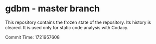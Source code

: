 # gdbm - master branch

This repository contains the frozen state of the repository.
Its history is cleared. It is used only for static code
analysis with Codacy.

Commit Time: 1721957608
